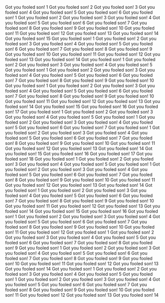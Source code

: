 Got you fooled son! 1
Got you fooled son! 2
Got you fooled son! 3
Got you fooled son! 4
Got you fooled son! 5
Got you fooled son! 6
Got you fooled son! 1
Got you fooled son! 2
Got you fooled son! 3
Got you fooled son! 4
Got you fooled son! 5
Got you fooled son! 6
Got you fooled son! 7
Got you fooled son! 8
Got you fooled son! 9
Got you fooled son! 10
Got you fooled son! 11
Got you fooled son! 12
Got you fooled son! 13
Got you fooled son! 14
Got you fooled son! 15
Got you fooled son! 1
Got you fooled son! 2
Got you fooled son! 3
Got you fooled son! 4
Got you fooled son! 5
Got you fooled son! 6
Got you fooled son! 7
Got you fooled son! 8
Got you fooled son! 9
Got you fooled son! 10
Got you fooled son! 11
Got you fooled son! 12
Got you fooled son! 13
Got you fooled son! 14
Got you fooled son! 1
Got you fooled son! 2
Got you fooled son! 3
Got you fooled son! 4
Got you fooled son! 5
Got you fooled son! 1
Got you fooled son! 2
Got you fooled son! 3
Got you fooled son! 4
Got you fooled son! 5
Got you fooled son! 6
Got you fooled son! 7
Got you fooled son! 8
Got you fooled son! 9
Got you fooled son! 10
Got you fooled son! 1
Got you fooled son! 2
Got you fooled son! 3
Got you fooled son! 4
Got you fooled son! 5
Got you fooled son! 6
Got you fooled son! 7
Got you fooled son! 8
Got you fooled son! 9
Got you fooled son! 10
Got you fooled son! 11
Got you fooled son! 12
Got you fooled son! 13
Got you fooled son! 14
Got you fooled son! 15
Got you fooled son! 16
Got you fooled son! 17
Got you fooled son! 1
Got you fooled son! 2
Got you fooled son! 3
Got you fooled son! 4
Got you fooled son! 5
Got you fooled son! 1
Got you fooled son! 2
Got you fooled son! 3
Got you fooled son! 4
Got you fooled son! 5
Got you fooled son! 6
Got you fooled son! 7
Got you fooled son! 1
Got you fooled son! 2
Got you fooled son! 3
Got you fooled son! 4
Got you fooled son! 5
Got you fooled son! 6
Got you fooled son! 7
Got you fooled son! 8
Got you fooled son! 9
Got you fooled son! 10
Got you fooled son! 11
Got you fooled son! 12
Got you fooled son! 13
Got you fooled son! 14
Got you fooled son! 15
Got you fooled son! 16
Got you fooled son! 17
Got you fooled son! 18
Got you fooled son! 1
Got you fooled son! 2
Got you fooled son! 3
Got you fooled son! 4
Got you fooled son! 5
Got you fooled son! 1
Got you fooled son! 2
Got you fooled son! 3
Got you fooled son! 4
Got you fooled son! 5
Got you fooled son! 6
Got you fooled son! 7
Got you fooled son! 8
Got you fooled son! 9
Got you fooled son! 10
Got you fooled son! 11
Got you fooled son! 12
Got you fooled son! 13
Got you fooled son! 14
Got you fooled son! 1
Got you fooled son! 2
Got you fooled son! 3
Got you fooled son! 4
Got you fooled son! 5
Got you fooled son! 6
Got you fooled son! 7
Got you fooled son! 8
Got you fooled son! 9
Got you fooled son! 10
Got you fooled son! 11
Got you fooled son! 12
Got you fooled son! 13
Got you fooled son! 14
Got you fooled son! 15
Got you fooled son! 16
Got you fooled son! 1
Got you fooled son! 2
Got you fooled son! 3
Got you fooled son! 4
Got you fooled son! 5
Got you fooled son! 6
Got you fooled son! 7
Got you fooled son! 8
Got you fooled son! 9
Got you fooled son! 10
Got you fooled son! 11
Got you fooled son! 12
Got you fooled son! 1
Got you fooled son! 2
Got you fooled son! 3
Got you fooled son! 4
Got you fooled son! 5
Got you fooled son! 6
Got you fooled son! 7
Got you fooled son! 8
Got you fooled son! 9
Got you fooled son! 1
Got you fooled son! 2
Got you fooled son! 3
Got you fooled son! 4
Got you fooled son! 5
Got you fooled son! 6
Got you fooled son! 7
Got you fooled son! 8
Got you fooled son! 9
Got you fooled son! 10
Got you fooled son! 11
Got you fooled son! 12
Got you fooled son! 13
Got you fooled son! 14
Got you fooled son! 1
Got you fooled son! 2
Got you fooled son! 3
Got you fooled son! 4
Got you fooled son! 5
Got you fooled son! 1
Got you fooled son! 2
Got you fooled son! 3
Got you fooled son! 4
Got you fooled son! 5
Got you fooled son! 6
Got you fooled son! 7
Got you fooled son! 8
Got you fooled son! 9
Got you fooled son! 10
Got you fooled son! 11
Got you fooled son! 12
Got you fooled son! 13
Got you fooled son! 14
